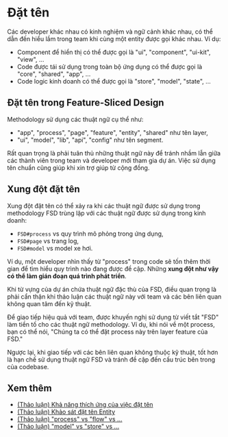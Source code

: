 # Đặt tên

Các developer khác nhau có kinh nghiệm và ngữ cảnh khác nhau, có thể dẫn đến hiểu lầm trong team khi cùng một entity được gọi khác nhau. Ví dụ:

* Component để hiển thị có thể được gọi là "ui", "component", "ui-kit", "view", …
* Code được tái sử dụng trong toàn bộ ứng dụng có thể được gọi là "core", "shared", "app", …
* Code logic kinh doanh có thể được gọi là "store", "model", "state", …

## Đặt tên trong Feature-Sliced Design[​](#naming-in-fsd "Link trực tiếp đến heading")

Methodology sử dụng các thuật ngữ cụ thể như:

* "app", "process", "page", "feature", "entity", "shared" như tên layer,
* "ui", "model", "lib", "api", "config" như tên segment.

Rất quan trọng là phải tuân thủ những thuật ngữ này để tránh nhầm lẫn giữa các thành viên trong team và developer mới tham gia dự án. Việc sử dụng tên chuẩn cũng giúp khi xin trợ giúp từ cộng đồng.

## Xung đột đặt tên[​](#when-can-naming-interfere "Link trực tiếp đến heading")

Xung đột đặt tên có thể xảy ra khi các thuật ngữ được sử dụng trong methodology FSD trùng lặp với các thuật ngữ được sử dụng trong kinh doanh:

* `FSD#process` vs quy trình mô phỏng trong ứng dụng,
* `FSD#page` vs trang log,
* `FSD#model` vs model xe hơi.

Ví dụ, một developer nhìn thấy từ "process" trong code sẽ tốn thêm thời gian để tìm hiểu quy trình nào đang được đề cập. Những **xung đột như vậy có thể làm gián đoạn quá trình phát triển**.

Khi từ vựng của dự án chứa thuật ngữ đặc thù của FSD, điều quan trọng là phải cẩn thận khi thảo luận các thuật ngữ này với team và các bên liên quan không quan tâm đến kỹ thuật.

Để giao tiếp hiệu quả với team, được khuyến nghị sử dụng từ viết tắt "FSD" làm tiền tố cho các thuật ngữ methodology. Ví dụ, khi nói về một process, bạn có thể nói, "Chúng ta có thể đặt process này trên layer feature của FSD."

Ngược lại, khi giao tiếp với các bên liên quan không thuộc kỹ thuật, tốt hơn là hạn chế sử dụng thuật ngữ FSD và tránh đề cập đến cấu trúc bên trong của codebase.

## Xem thêm[​](#see-also "Link trực tiếp đến heading")

* [(Thảo luận) Khả năng thích ứng của việc đặt tên](https://github.com/feature-sliced/documentation/discussions/16)
* [(Thảo luận) Khảo sát đặt tên Entity](https://github.com/feature-sliced/documentation/discussions/31#discussioncomment-464894)
* [(Thảo luận) "process" vs "flow" vs ...](https://github.com/feature-sliced/documentation/discussions/20)
* [(Thảo luận) "model" vs "store" vs ...](https://github.com/feature-sliced/documentation/discussions/68)
